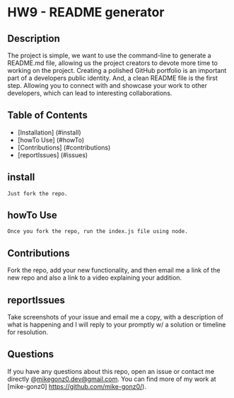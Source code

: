 # HW9 - README generator
  
  ## Description
  The project is simple, we want to use the command-line to generate a README.md file, allowing us the project creators to devote more time to working on the project. Creating a polished GitHub portfolio is an important part of a developers public identity. And, a clean README file is the first step. Allowing you to connect with and showcase your work to other developers, which can lead to interesting collaborations.
  ## Table of Contents
  
  * [Installation] (#install)
  * [howTo Use] (#howTo)
  * [Contributions] (#contributions)
  * [reportIssues] (#issues)


  ## install
  ```
  Just fork the repo.
  ```

  ## howTo Use
  ```
  Once you fork the repo, run the index.js file using node. 
  ```

  ## Contributions
  Fork the repo, add your new functionality, and then email me a link of the new repo and also a link to a video explaining your addition.

  ## reportIssues
  Take screenshots of your issue and email me a copy, with a description of what is happening and I will reply to your promptly w/ a solution or timeline for resolution. 

  ## Questions
  If you have any questions about this repo, open an issue or contact me directly @mikegonz0.dev@gmail.com. You can find more of my work at [mike-gonz0] https://github.com/mike-gonz0/).
